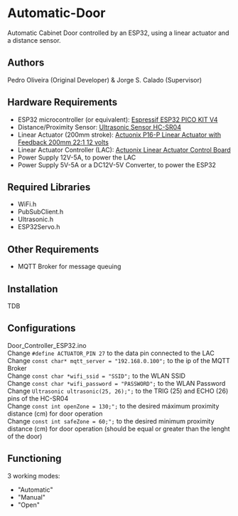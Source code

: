 # Automatic-Door
Automatic Cabinet Door controlled by an ESP32, using a linear actuator and a distance sensor.

## Authors
Pedro Oliveira (Original Developer) & Jorge S. Calado (Supervisor)

## Hardware Requirements
- ESP32 microcontroller (or equivalent): [Espressif ESP32 PICO KIT V4](https://docs.espressif.com/projects/esp-idf/en/latest/esp32/hw-reference/esp32/get-started-pico-kit.html)
- Distance/Proximity Sensor: [Ultrasonic Sensor HC-SR04](https://www.sparkfun.com/products/15569)
- Linear Actuator (200mm stroke): [Actuonix P16-P Linear Actuator with Feedback 200mm 22:1 12 volts](https://www.actuonix.com/p16-200-22-12-p)
- Linear Actuator Controller (LAC): [Actuonix Linear Actuator Control Board](https://www.actuonix.com/lac)
- Power Supply 12V-5A, to power the LAC
- Power Supply 5V-5A or a DC12V-5V Converter, to power the ESP32

## Required Libraries
- WiFi.h
- PubSubClient.h
- Ultrasonic.h
- ESP32Servo.h

## Other Requirements
- MQTT Broker for message queuing

## Installation
TDB

## Configurations
Door_Controller_ESP32.ino  
Change ```#define ACTUATOR_PIN 27``` to the data pin connected to the LAC  
Change ```const char* mqtt_server = "192.168.0.100";``` to the ip of the MQTT Broker  
Change ```const char *wifi_ssid = "SSID";``` to the WLAN SSID  
Change ```const char *wifi_password = "PASSWORD";``` to the WLAN Password  
Change ```Ultrasonic ultrasonic(25, 26);";``` to the TRIG (25) and ECHO (26) pins of the HC-SR04  
Change ```const int openZone = 130;";``` to the desired máximum proximity distance (cm) for door operation  
Change ```const int safeZone = 60;";``` to the desired minimum proximity distance (cm) for door operation (should be equal or greater than the lenght of the door)  

## Functioning
3 working modes:
  - "Automatic"
  - "Manual"
  - "Open"
